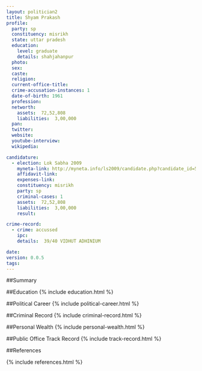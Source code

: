 ```yaml
---
layout: politician2
title: Shyam Prakash
profile: 
  party: sp
  constituency: misrikh
  state: uttar pradesh
  education: 
    level: graduate
    details: shahjahanpur
  photo: 
  sex: 
  caste: 
  religion: 
  current-office-title: 
  crime-accusation-instances: 1
  date-of-birth: 1961
  profession: 
  networth: 
    assets:  72,52,808
    liabilities:  3,00,000
  pan: 
  twitter: 
  website: 
  youtube-interview: 
  wikipedia: 

candidature: 
  - election: Lok Sabha 2009
    myneta-link: http://myneta.info/ls2009/candidate.php?candidate_id=5532
    affidavit-link: 
    expenses-link: 
    constituency: misrikh 
    party: sp
    criminal-cases: 1
    assets:  72,52,808
    liabilities:  3,00,000
    result:  

crime-record: 
  - crime: accussed
    ipc: 
    details:  39/40 VIDHUT ADHINIUM   

date: 
version: 0.0.5
tags: 
---
```

##Summary


##Education
{% include education.html %}


##Political Career
{% include political-career.html %}


##Criminal Record
{% include criminal-record.html %}


##Personal Wealth
{% include personal-wealth.html %}


##Public Office Track Record
{% include track-record.html %}


##References


{% include references.html %}